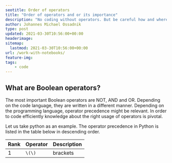 ```yaml
---
seotitle: Order of operators
title: "Order of operators and or its importance"
description: "No coding without operators. But be careful how and where to put the different operators, or else you might not get what you want."
author: Johannes Michael Ossadnik
type: post
updated: 2021-03-30T10:56:00+00:00
headerimage:
sitemap:
  lastmod: 2021-03-30T10:56:00+00:00
url: /work-with-notebooks/
feature-img:
tags:
    - code
---
```

## What are Boolean operators?
The most important Boolean operators are NOT, AND and OR. Depending on the code language, they are written in a different manner.
Depending on the programming language, operator precedence might be relevant.
In order to code efficiently knowledge about the right usage of operators is pivotal.

Let us take python as an example. The operator precedence in Python is listed in the table below in descending order.

| Rank | Operator | Description |
|------|----------|-------------|
| 1 | `\(\)` | brackets |
